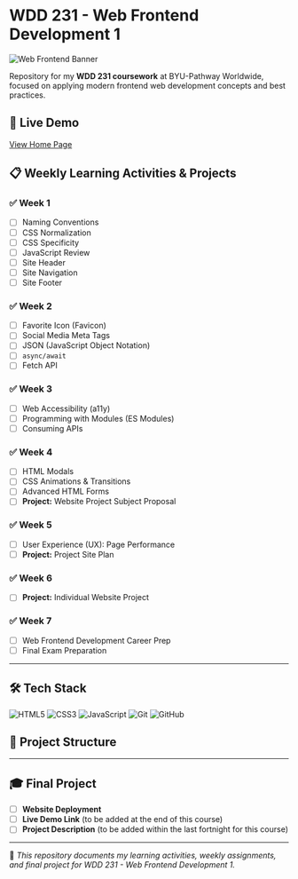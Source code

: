 # WDD 231 - Web Frontend Development 1

![Web Frontend Banner](https://via.placeholder.com/800x200?text=Web+Frontend+Development+1)

Repository for my **WDD 231 coursework** at BYU-Pathway Worldwide, focused on applying modern frontend web development concepts and best practices.

## 🚀 Live Demo
[View Home Page](https://sanctagee.github.io/wdd231/)

## 📋 Weekly Learning Activities & Projects

### ✅ Week 1
- [ ] Naming Conventions  
- [ ] CSS Normalization  
- [ ] CSS Specificity  
- [ ] JavaScript Review  
- [ ] Site Header  
- [ ] Site Navigation  
- [ ] Site Footer  

### ✅ Week 2
- [ ] Favorite Icon (Favicon)  
- [ ] Social Media Meta Tags  
- [ ] JSON (JavaScript Object Notation)  
- [ ] `async/await`  
- [ ] Fetch API  

### ✅ Week 3
- [ ] Web Accessibility (a11y)  
- [ ] Programming with Modules (ES Modules)  
- [ ] Consuming APIs  

### ✅ Week 4
- [ ] HTML Modals  
- [ ] CSS Animations & Transitions  
- [ ] Advanced HTML Forms  
- [ ] **Project:** Website Project Subject Proposal  

### ✅ Week 5
- [ ] User Experience (UX): Page Performance  
- [ ] **Project:** Project Site Plan  

### ✅ Week 6
- [ ] **Project:** Individual Website Project  

### ✅ Week 7
- [ ] Web Frontend Development Career Prep  
- [ ] Final Exam Preparation  

---

## 🛠️ Tech Stack
![HTML5](https://img.shields.io/badge/HTML5-E34F26?logo=html5&logoColor=white)
![CSS3](https://img.shields.io/badge/CSS3-1572B6?logo=css3&logoColor=white)
![JavaScript](https://img.shields.io/badge/JavaScript-F7DF1E?logo=javascript&logoColor=black)
![Git](https://img.shields.io/badge/Git-F05032?logo=git&logoColor=white)
![GitHub](https://img.shields.io/badge/GitHub-181717?logo=github&logoColor=white)

## 📂 Project Structure



---

## 🎓 Final Project
- [ ] **Website Deployment**  
- [ ] **Live Demo Link** (to be added at the end of this course)  
- [ ] **Project Description** (to be added within the last fortnight for this course)  

---

📌 *This repository documents my learning activities, weekly assignments, and final project for WDD 231 - Web Frontend Development 1.*  

